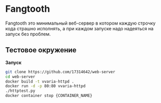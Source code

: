 # Fangtooth

Fangtooth это минимальный веб-сервер в котором каждую строчку кода страшно исполнять, а при каждом запуске надо надеяться на запуск без проблем.

## Тестовое окружение

**Запуск**
```bash
git clone https://github.com/17314642/web-server
cd web-server
docker build -t vvaria-httpd .
docker run -d -p 80:80 vvaria-httpd
./httptest.py
docker container stop {CONTAINER_NAME}
```
